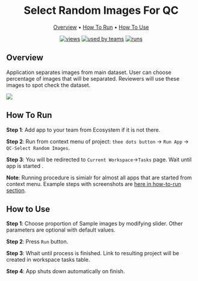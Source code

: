 <div align="center" markdown>


# Select Random Images For QC

<p align="center">

  <a href="#Overview">Overview</a> •
  <a href="#How-To-Run">How To Run</a> •
  <a href="#How-To-Use">How To Use</a>
</p>



[![views](https://app.supervise.ly/public/api/v3/ecosystem.counters?repo=supervisely-ecosystem/tag-train-val-test&counter=views&label=views)](https://supervise.ly)
[![used by teams](https://app.supervise.ly/public/api/v3/ecosystem.counters?repo=supervisely-ecosystem/tag-train-val-test&counter=downloads&label=used%20by%20teams)](https://supervise.ly)
[![runs](https://app.supervise.ly/public/api/v3/ecosystem.counters?repo=supervisely-ecosystem/tag-train-val-test&counter=runs&label=runs&123)](https://supervise.ly)

</div>

## Overview

Application separates images from main dataset. User can choose percentage of images that will be separated. Reviewers will use these images to spot check the dataset.

<img src="https://www.quantigo.ai/images/sampleImageApp.jpeg"/>

## How To Run 
**Step 1**: Add app to your team from Ecosystem if it is not there.

**Step 2**: Run from context menu of project: `thee dots button` -> `Run App` -> `QC-Select Random Images`.

**Step 3**: You will be redirected to `Current Workspace`->`Tasks` page. Wait until app is started . 

**Note**: Running procedure is simialr for almost all apps that are started from context menu. Example steps with screenshots are [here in how-to-run section](https://github.com/supervisely-ecosystem/merge-classes#how-to-run).  

## How to Use

**Step 1**: Choose proportion of Sample images by modifying slider. Other parameters are optional with default values.

**Step 2**: Press `Run` button. 

**Step 3**: Whait until process is finished. Link to resulting project will be created in workspace tasks table.

**Step 4**: App shuts down automatically on finish.

